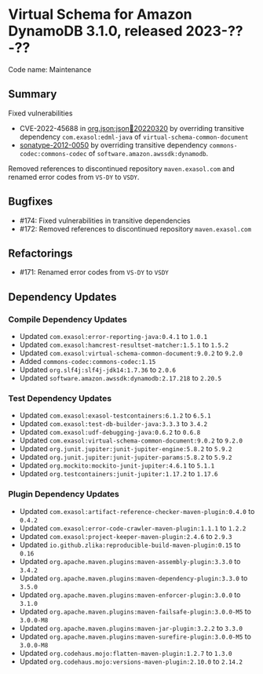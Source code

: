 # Virtual Schema for Amazon DynamoDB 3.1.0, released 2023-??-??

Code name: Maintenance

## Summary

Fixed vulnerabilities
* CVE-2022-45688 in [org.json:json:jar:20220320](https://ossindex.sonatype.org/component/pkg:maven/org.json/json@20220320?utm_source=ossindex-client&utm_medium=integration&utm_content=1.8.1) by overriding transitive dependency `com.exasol:edml-java` of `virtual-schema-common-document`
* [sonatype-2012-0050](https://ossindex.sonatype.org/vulnerability/sonatype-2012-0050) by overriding transitive dependency `commons-codec:commons-codec` of `software.amazon.awssdk:dynamodb`.

Removed references to discontinued repository `maven.exasol.com` and renamed error codes from `VS-DY` to `VSDY`.

## Bugfixes

* #174: Fixed vulnerabilities in transitive dependencies
* #172: Removed references to discontinued repository `maven.exasol.com`

## Refactorings

* #171: Renamed error codes from `VS-DY` to `VSDY`

## Dependency Updates

### Compile Dependency Updates

* Updated `com.exasol:error-reporting-java:0.4.1` to `1.0.1`
* Updated `com.exasol:hamcrest-resultset-matcher:1.5.1` to `1.5.2`
* Updated `com.exasol:virtual-schema-common-document:9.0.2` to `9.2.0`
* Added `commons-codec:commons-codec:1.15`
* Updated `org.slf4j:slf4j-jdk14:1.7.36` to `2.0.6`
* Updated `software.amazon.awssdk:dynamodb:2.17.218` to `2.20.5`

### Test Dependency Updates

* Updated `com.exasol:exasol-testcontainers:6.1.2` to `6.5.1`
* Updated `com.exasol:test-db-builder-java:3.3.3` to `3.4.2`
* Updated `com.exasol:udf-debugging-java:0.6.2` to `0.6.8`
* Updated `com.exasol:virtual-schema-common-document:9.0.2` to `9.2.0`
* Updated `org.junit.jupiter:junit-jupiter-engine:5.8.2` to `5.9.2`
* Updated `org.junit.jupiter:junit-jupiter-params:5.8.2` to `5.9.2`
* Updated `org.mockito:mockito-junit-jupiter:4.6.1` to `5.1.1`
* Updated `org.testcontainers:junit-jupiter:1.17.2` to `1.17.6`

### Plugin Dependency Updates

* Updated `com.exasol:artifact-reference-checker-maven-plugin:0.4.0` to `0.4.2`
* Updated `com.exasol:error-code-crawler-maven-plugin:1.1.1` to `1.2.2`
* Updated `com.exasol:project-keeper-maven-plugin:2.4.6` to `2.9.3`
* Updated `io.github.zlika:reproducible-build-maven-plugin:0.15` to `0.16`
* Updated `org.apache.maven.plugins:maven-assembly-plugin:3.3.0` to `3.4.2`
* Updated `org.apache.maven.plugins:maven-dependency-plugin:3.3.0` to `3.5.0`
* Updated `org.apache.maven.plugins:maven-enforcer-plugin:3.0.0` to `3.1.0`
* Updated `org.apache.maven.plugins:maven-failsafe-plugin:3.0.0-M5` to `3.0.0-M8`
* Updated `org.apache.maven.plugins:maven-jar-plugin:3.2.2` to `3.3.0`
* Updated `org.apache.maven.plugins:maven-surefire-plugin:3.0.0-M5` to `3.0.0-M8`
* Updated `org.codehaus.mojo:flatten-maven-plugin:1.2.7` to `1.3.0`
* Updated `org.codehaus.mojo:versions-maven-plugin:2.10.0` to `2.14.2`
